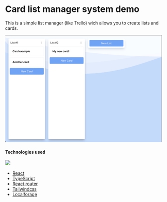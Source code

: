 # Card list manager system demo

This is a simple list manager (like Trello) wich allows you to create lists and cards.

<img src="/assets/screenshot.png" />

#### Technologies used
[![](https://skillicons.dev/icons?i=ts,react,tailwind)](https://skillicons.dev)

- [React](https://react.dev)
- [TypeScript](https://www.typescriptlang.org)
- [React router](https://reactrouter.com)
- [Tailwindcss](https://tailwindcss.com)
- [Localforage](https://localforage.github.io/localForage)
